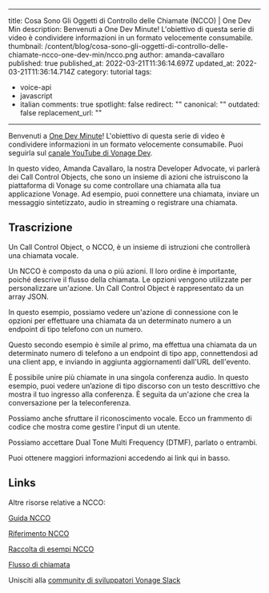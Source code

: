 
---
title: Cosa Sono Gli Oggetti di Controllo delle Chiamate (NCCO) | One Dev Min
description: Benvenuti a One Dev Minute! L'obiettivo di questa serie di video è
  condividere informazioni in un formato velocemente consumabile.
thumbnail: /content/blog/cosa-sono-gli-oggetti-di-controllo-delle-chiamate-ncco-one-dev-min/ncco.png
author: amanda-cavallaro
published: true
published_at: 2022-03-21T11:36:14.697Z
updated_at: 2022-03-21T11:36:14.714Z
category: tutorial
tags:
  - voice-api
  - javascript
  - italian
comments: true
spotlight: false
redirect: ""
canonical: ""
outdated: false
replacement_url: ""
---
Benvenuti a [One Dev Minute](https://www.youtube.com/playlist?list=PLWYngsniPr_mwb65DDl3Kr6xeh6l7_pVY)! L'obiettivo di questa serie di video è condividere informazioni in un formato velocemente consumabile. Puoi seguirla sul [canale YouTube di Vonage Dev](https://www.youtube.com/vonagedev).

In questo video, Amanda Cavallaro, la nostra Developer Advocate, vi parlerà dei Call Control Objects, che sono un insieme di azioni che istruiscono la piattaforma di Vonage su come controllare una chiamata alla tua applicazione Vonage. Ad esempio, puoi connettere una chiamata, inviare un messaggio sintetizzato, audio in streaming o registrare una chiamata.

<youtube id="XjTC8m52FZo"></youtube>

## Trascrizione

Un Call Control Object, o NCCO, è un insieme di istruzioni che controllerà una chiamata vocale.

Un NCCO è composto da una o più azioni. Il loro ordine è importante, poiché descrive il flusso della chiamata. Le opzioni vengono utilizzate per personalizzare un'azione. Un Call Control Object è rappresentato da un array JSON.

In questo esempio, possiamo vedere un'azione di connessione con le opzioni per effettuare una chiamata da un determinato numero a un endpoint di tipo telefono con un numero.

Questo secondo esempio è simile al primo, ma effettua una chiamata da un determinato numero di telefono a un endpoint di tipo app, connettendosi ad una client app, e inviando in aggiunta aggiornamenti dall'URL dell'evento.

È possibile unire più chiamate in una singola conferenza audio. In questo esempio, puoi vedere un’azione di tipo discorso con un testo descrittivo che mostra il tuo ingresso alla conferenza. È seguita da un'azione che crea la conversazione per la teleconferenza.

Possiamo anche sfruttare il riconoscimento vocale. Ecco un frammento di codice che mostra come gestire l'input di un utente.

Possiamo accettare Dual Tone Multi Frequency (DTMF), parlato o entrambi.

Puoi ottenere maggiori informazioni accedendo ai link qui in basso.

## Links

Altre risorse relative a NCCO:

[Guida NCCO](https://developer.vonage.com/voice/voice-api/guides/ncco)

[Riferimento NCCO](https://developer.vonage.com/voice/voice-api/ncco-reference)

[Raccolta di esempi NCCO](https://learn.vonage.com/blog/2019/10/25/introducing-the-ncco-examples-collection-dr/)

[Flusso di chiamata](https://developer.vonage.com/voice/voice-api/guides/call-flow)

Unisciti alla [community di sviluppatori Vonage Slack](https://developer.nexmo.com/community/slack)
